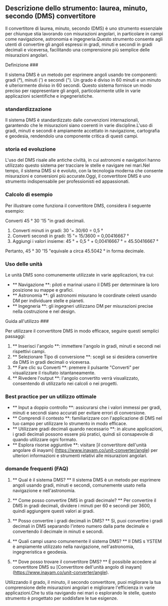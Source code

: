 ## Descrizione dello strumento: laurea, minuto, secondo (DMS) convertitore

Il convertitore di laurea, minuto, secondo (DMS) è uno strumento essenziale per chiunque stia lavorando con misurazioni angolari, in particolare in campi come navigazione, astronomia e ingegneria.Questo strumento consente agli utenti di convertire gli angoli espressi in gradi, minuti e secondi in gradi decimali e viceversa, facilitando una comprensione più semplice delle misurazioni angolari.

Definizione ###

Il sistema DMS è un metodo per esprimere angoli usando tre componenti: gradi (°), minuti (') e secondi ("). Un grado è diviso in 60 minuti e un minuto è ulteriormente diviso in 60 secondi. Questo sistema fornisce un modo preciso per rappresentare gli angoli, particolarmente utile in varie applicazioni scientifiche e ingegneristiche.

### standardizzazione

Il sistema DMS è standardizzato dalle convenzioni internazionali, garantendo che le misurazioni siano coerenti in varie discipline.L'uso di gradi, minuti e secondi è ampiamente accettato in navigazione, cartografia e geodesia, rendendolo una componente critica di questi campi.

### storia ed evoluzione

L'uso del DMS risale alle antiche civiltà, in cui astronomi e navigatori hanno utilizzato questo sistema per tracciare le stelle e navigare nei mari.Nel tempo, il sistema DMS si è evoluto, con la tecnologia moderna che consente misurazioni e conversioni più accurate.Oggi, il convertitore DMS è uno strumento indispensabile per professionisti ed appassionati.

### Calcolo di esempio

Per illustrare come funziona il convertitore DMS, considera il seguente esempio:

Converti 45 ° 30 '15 "in gradi decimali.

1. Converti minuti in gradi: 30 '= 30/60 = 0,5 °
2. Converti secondi in gradi: 15 "= 15/3600 = 0,00416667 °
3. Aggiungi i valori insieme: 45 ° + 0,5 ° + 0,00416667 ° = 45.50416667 °

Pertanto, 45 ° 30 '15 "equivale a circa 45.5042 ° in forma decimale.

### Uso delle unità

Le unità DMS sono comunemente utilizzate in varie applicazioni, tra cui:

- ** Navigazione **: piloti e marinai usano il DMS per determinare la loro posizione su mappe e grafici.
- ** Astronomia **: gli astronomi misurano le coordinate celesti usando DM per individuare stelle e pianeti.
- ** Ingegneria **: gli ingegneri utilizzano DM per misurazioni precise nella costruzione e nel design.

Guida all'utilizzo ###

Per utilizzare il convertitore DMS in modo efficace, seguire questi semplici passaggi:

1. ** Inserisci l'angolo **: immettere l'angolo in gradi, minuti e secondi nei rispettivi campi.
2. ** Selezionare Tipo di conversione **: scegli se si desidera convertire da DMS in gradi decimali o viceversa.
3. ** Fare clic su Converti **: premere il pulsante "Converti" per visualizzare il risultato istantaneamente.
4. ** Rivedere l'output **: l'angolo convertito verrà visualizzato, consentendo di utilizzarlo nei calcoli o nei progetti.

### Best practice per un utilizzo ottimale

- ** Input a doppio controllo **: assicurarsi che i valori immessi per gradi, minuti e secondi siano accurati per evitare errori di conversione.
- ** Comprendi il contesto **: familiarizzare con l'applicazione di DMS nel tuo campo per utilizzare lo strumento in modo efficace.
- ** Utilizzare gradi decimali quando necessario **: in alcune applicazioni, i gradi decimali possono essere più pratici, quindi sii consapevole di quando utilizzare ogni formato.
- ** Esplora risorse aggiuntive **: visitare [il convertitore dell'unità angolare di inayam] (https://www.inayam.co/unit-converter/angle) per ulteriori informazioni e strumenti relativi alle misurazioni angolari.

### domande frequenti (FAQ)

1. ** Qual è il sistema DMS? **
Il sistema DMS è un metodo per esprimere angoli usando gradi, minuti e secondi, comunemente usato nella navigazione e nell'astronomia.

2. ** Come posso convertire DMS in gradi decimale? **
Per convertire il DMS in gradi decimali, dividere i minuti per 60 e secondi per 3600, quindi aggiungere questi valori ai gradi.

3. ** Posso convertire i gradi decimali in DMS? **
Sì, puoi convertire i gradi decimali in DMS separando l'intero numero dalla parte decimale e convertendo il decimale in minuti e secondi.

4. ** Quali campi usano comunemente il sistema DMS? **
Il DMS s YSTEM è ampiamente utilizzato nella navigazione, nell'astronomia, ingegneristica e geodesia.

5. ** Dove posso trovare il convertitore DMS? **
È possibile accedere al convertitore DMS su [Convertitore dell'unità angolo di inayam] (https://www.inayam.co/unit-converter/angle).

Utilizzando il grado, il minuto, il secondo convertitore, puoi migliorare la tua comprensione delle misurazioni angolari e migliorare l'efficienza in varie applicazioni.Che tu stia navigando nei mari o esplorando le stelle, questo strumento è progettato per soddisfare le tue esigenze.